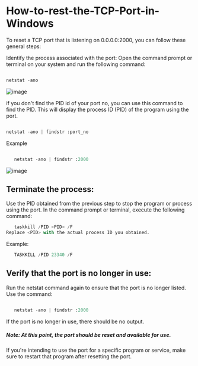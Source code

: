 # How-to-rest-the-TCP-Port-in-Windows

To reset a TCP port that is listening on 0.0.0.0:2000, you can follow these general steps:

   Identify the process associated with the port: Open the command prompt or terminal on your system and run the following command:
   ```python

   netstat -ano 
   ```
![image](https://github.com/Goldu/How-to-rest-the-TCP-Port-in-Windows/assets/26148152/55c94b87-e7be-458b-a0d4-e515bbb930f5)

if you don't find the PID id of your port no, you can use this command to find the PID. This will display the process ID (PID) of the program using the port.
   ```python

   netstat -ano | findstr :port_no
   ```
Example
```python

   netstat -ano | findstr :2000
   ```
![image](https://github.com/Goldu/How-to-rest-the-TCP-Port-in-Windows/assets/26148152/cb4b1463-3670-4349-a638-ad8e6f1dd85a)


## Terminate the process: 
Use the PID obtained from the previous step to stop the program or process using the port. In the command prompt or terminal, execute the following command:

```python
   taskkill /PID <PID> /F
Replace <PID> with the actual process ID you obtained.
   ```
Example:
```python
   TASKKILL /PID 23340 /F
   ```
## Verify that the port is no longer in use:
Run the netstat command again to ensure that the port is no longer listed. Use the command:
```python

   netstat -ano | findstr :2000
   ```
If the port is no longer in use, there should be no output.

##### Note: At this point, the port should be reset and available for use. 
If you're intending to use the port for a specific program or service, make sure to restart that program after resetting the port.
